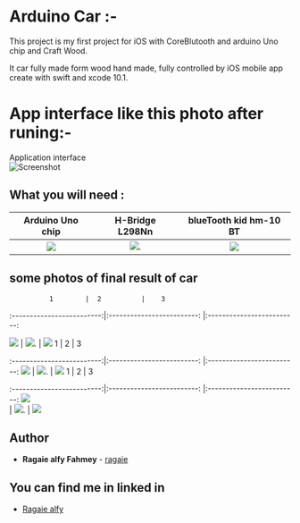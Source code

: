 # Arduino Car :-
This project is my first project for iOS with CoreBlutooth and arduino Uno chip and Craft Wood.

It car fully made form wood hand made, fully controlled by iOS mobile app create with swift and xcode 10.1. 
# App interface like this photo after runing:-
Application interface                     
![Screenshot](https://github.com/ragaie/Ardunio-iOS/blob/master/TestPeripheral/screen%20shot%20/Simulator%20Screen%20Shot%20-%20iPhone%20Xʀ%20-%202019-11-02%20at%2021.44.01.png) 

## What you will need :



Arduino Uno chip             |  H-Bridge L298Nn           |      blueTooth kid hm-10 BT
:-------------------------:|:-------------------------:   |:-------------------------:
![](https://github.com/ragaie/Ardunio-iOS/blob/master/TestPeripheral/screen%20shot%20/Arduino%20Uno.jpg) |  ![](https://github.com/ragaie/Ardunio-iOS/blob/master/TestPeripheral/screen%20shot%20/H-Bridge%20L298N.jpg). |  ![](https://github.com/ragaie/Ardunio-iOS/blob/master/TestPeripheral/screen%20shot%20/hm-10%20BT.jpg)



##  some photos of final result of car 
              1        |  2          |    3              
   :-------------------------:|:-------------------------:   |:-------------------------:

![](https://github.com/ragaie/Ardunio-iOS/blob/master/TestPeripheral/screen%20shot%20/IMG_2535.jpg)  |  ![](https://github.com/ragaie/Ardunio-iOS/blob/master/TestPeripheral/screen%20shot%20/IMG_2537.jpg). |  ![](https://github.com/ragaie/Ardunio-iOS/blob/master/TestPeripheral/screen%20shot%20/IMG_2545.jpg)
              1        |  2          |    3              

:-------------------------:|:-------------------------:   |:-------------------------:
![](https://github.com/ragaie/Ardunio-iOS/blob/master/TestPeripheral/screen%20shot%20/IMG_2546.jpg)  |  ![](https://github.com/ragaie/Ardunio-iOS/blob/master/TestPeripheral/screen%20shot%20/IMG_2557.jpg). |  ![](https://github.com/ragaie/Ardunio-iOS/blob/master/TestPeripheral/screen%20shot%20/IMG_2559.jpg)
              1        |  2          |    3              

:-------------------------:|:-------------------------:   |:-------------------------:
![](https://github.com/ragaie/Ardunio-iOS/blob/master/TestPeripheral/screen%20shot%20/IMG_2565.jpg)  
|  ![](https://github.com/ragaie/Ardunio-iOS/blob/master/TestPeripheral/screen%20shot%20/IMG_2557.jpg). 
|  ![](https://github.com/ragaie/Ardunio-iOS/blob/master/TestPeripheral/screen%20shot%20/IMG_2559.jpg)

## Author

* **Ragaie alfy Fahmey**  - [ragaie](https://github.com/ragaie)

## You can find me in linked in 
- [Ragaie alfy](www.linkedin.com/in/ragaie-alfy)
